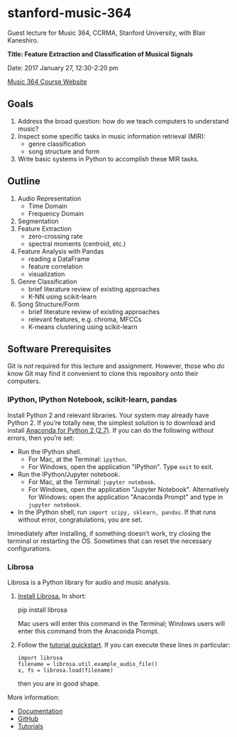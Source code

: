 # stanford-music-364
Guest lecture for Music 364, CCRMA, Stanford University, with Blair Kaneshiro.

**Title: Feature Extraction and Classification of Musical Signals**

Date: 2017 January 27, 12:30-2:20 pm

[Music 364 Course Website](https://ccrma.stanford.edu/courses/364/)

## Goals

1.  Address the broad question: how do we teach computers to understand music?
2.  Inspect some specific tasks in music information retrieval (MIR):
    -   genre classification
    -   song structure and form
3.  Write basic systems in Python to accomplish these MIR tasks.

## Outline

1.  Audio Representation
    -   Time Domain
    -   Frequency Domain
2.  Segmentation
3.  Feature Extraction
    -   zero-crossing rate
    -   spectral moments (centroid, etc.)
4.  Feature Analysis with Pandas
    -   reading a DataFrame
    -   feature correlation
    -   visualization
5.  Genre Classification
    -   brief literature review of existing approaches
    -   K-NN using scikit-learn
6.  Song Structure/Form
    -   brief literature review of existing approaches
    -   relevant features, e.g. chroma, MFCCs
    -   K-means clustering using scikit-learn

## Software Prerequisites

Git is *not* required for this lecture and assignment. However, those who *do* know Git may find it convenient to clone this repository onto their computers.

### IPython, IPython Notebook, scikit-learn, pandas

Install Python 2 and relevant libraries. Your system may already have Python 2. If you’re totally new, the simplest solution is to download and install [Anaconda for Python 2 (2.7)](https://www.continuum.io/downloads). If you can do the following without errors, then you’re set:

- Run the IPython shell. 
    -   For Mac, at the Terminal: `ipython`. 
    -   For Windows, open the application "IPython".
    Type `exit` to exit.
- Run the IPython/Jupyter notebook. 
    -   For Mac, at the Terminal: `jupyter notebook`.
    -   For Windows, open the application "Jupyter Notebook". Alternatively for Windows: open the application "Anaconda Prompt" and type in `jupyter notebook`.
- In the IPython shell, run `import scipy, sklearn, pandas`. If that runs without error, congratulations, you are set.

Immediately after installing, if something doesn’t work, try closing the terminal or restarting the OS. Sometimes that can reset the necessary configurations.

### Librosa

Librosa is a Python library for audio and music analysis.

1.  [Install Librosa.](http://librosa.github.io/librosa/install.html) In short:

    pip install librosa

    Mac users will enter this command in the Terminal; Windows users will enter this command from the Anaconda Prompt.
2.  Follow the [tutorial quickstart](http://librosa.github.io/librosa/tutorial.html#quickstart). If you can execute these lines in particular:

        import librosa
        filename = librosa.util.example_audio_file()
        x, fs = librosa.load(filename)

    then you are in good shape.

More information:
-   [Documentation](http://librosa.github.io/librosa/)
-   [GitHub](https://github.com/librosa/librosa)
-   [Tutorials](https://github.com/librosa/tutorial)

